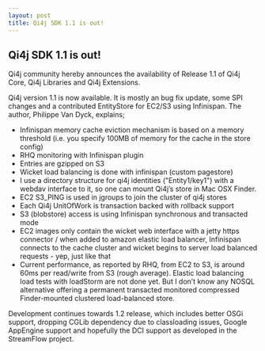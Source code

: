 ```yaml
---
layout: post
title: Qi4j SDK 1.1 is out!
---
```

## Qi4j SDK 1.1 is out!

Qi4j community hereby announces the availability of Release 1.1 of Qi4j Core, Qi4j Libraries and Qi4j Extensions.

Qi4j version 1.1 is now available. It is mostly an bug fix update, some SPI changes and a contributed EntityStore for EC2/S3 using Infinispan. The author, Philippe Van Dyck, explains;

- Infinispan memory cache eviction mechanism is based on a memory threshold (i.e. you specify 100MB of memory for the cache in the store config)
- RHQ monitoring with Infinispan plugin
- Entries are gzipped on S3
- Wicket load balancing is done with infinispan (custom pagestore)
- I use a directory structure for qi4j identities ("Entity1/key1") with a webdav interface to it, so one can mount Qi4j’s store in Mac OSX Finder.
- EC2 S3_PING is used in jgroups to join the cluster of qi4j stores
- Each Qi4j UnitOfWork is transaction backed with rollback support
- S3 (blobstore) access is using Infinispan synchronous and transacted mode
- EC2 images only contain the wicket web interface with a jetty https connector / when added to amazon elastic load balancer, Infinispan connects to the cache cluster and wicket begins to server load balanced requests - yep, just like that
- Current performance, as reported by RHQ, from EC2 to S3, is around 60ms per read/write from S3 (rough average). Elastic load balancing load tests with loadStorm are not done yet. But I don’t know any NOSQL alternative offering a permanent transacted monitored compressed Finder-mounted clustered load-balanced store.

Development continues towards 1.2 release, which includes better OSGi support, dropping CGLib dependency due to classloading issues, Google AppEngine support and hopefully the DCI support as developed in the StreamFlow project.
